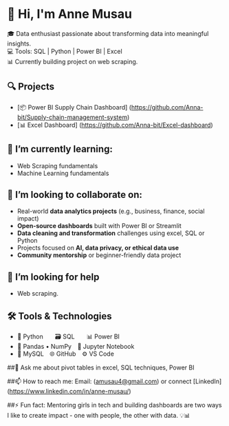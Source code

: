 # 👋 Hi, I'm Anne Musau

🎓 Data enthusiast passionate about transforming data into meaningful insights.  
💻 Tools: SQL | Python | Power BI | Excel  
📊 Currently building project on web scraping.

## 🔍 Projects
- [📦 Power BI Supply Chain Dashboard] (https://github.com/Anna-bit/Supply-chain-management-system)
- [📊 Excel Dashboard] (https://github.com/Anna-bit/Excel-dashboard)

## 🌱 I’m currently learning:
- Web Scraping fundamentals
- Machine Learning fundamentals  

## 👯 I’m looking to collaborate on:

- Real-world **data analytics projects** (e.g., business, finance, social impact)
- **Open-source dashboards** built with Power BI or Streamlit
- **Data cleaning and transformation** challenges using excel, SQL or Python
- Projects focused on **AI, data privacy, or ethical data use**
- **Community mentorship** or beginner-friendly data project

## 🤔 I’m looking for help 
- Web scraping.

## 🛠️ Tools & Technologies
- 🐍 Python  🗃️ SQL  📊 Power BI  
- 🧮 Pandas • NumPy 📝 Jupyter Notebook  
- 💾 MySQL 🌐 GitHub ⚙️ VS Code
  
##💬 Ask me about pivot tables in excel, SQL techniques, Power BI

##📫 How to reach me: Email: (amusau4@gmail.com) or connect [LinkedIn] (https://www.linkedin.com/in/anne-musau/)

##⚡ Fun fact: Mentoring girls in tech and building dashboards are two ways I like to create impact - one with people, the other with data. 💡📊
